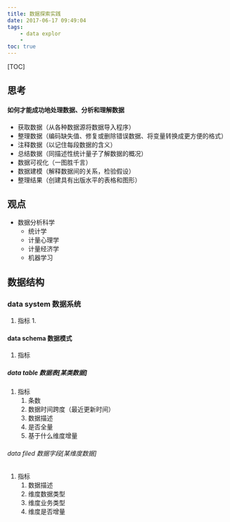 ```yaml
---
title: 数据探索实践
date: 2017-06-17 09:49:04
tags:
    - data explor
    - 
toc: true
---
```


[TOC]


## 思考
#### 如何才能成功地处理数据、分析和理解数据
- 获取数据（从各种数据源将数据导入程序）
- 整理数据（编码缺失值、修复或删除错误数据、将变量转换成更方便的格式）
- 注释数据（以记住每段数据的含义）
- 总结数据（同描述性统计量子了解数据的概况）
- 数据可视化（一图胜千言）
- 数据建模（解释数据间的关系，检验假设）
- 整理结果（创建具有出版水平的表格和图形）


## 观点
- 数据分析科学
    + 统计学
    + 计量心理学
    + 计量经济学
    + 机器学习

## 数据结构

### data system 数据系统
1. 指标
    1. 

#### data schema 数据模式
1. 指标

##### data table 数据表[某类数据]
1. 指标 
    1. 条数
    2. 数据时间跨度（最近更新时间）
    3. 数据描述
    4. 是否全量
    5. 基于什么维度增量


###### data filed 数据字段[某维度数据]
1. 指标
    1. 数据描述
    2. 维度数据类型
    3. 维度业务类型
    4. 维度是否增量

